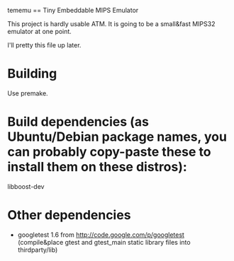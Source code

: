 tememu == Tiny Embeddable MIPS Emulator

This project is hardly usable ATM. It is going to be a small&fast MIPS32 emulator at one point. 

I'll pretty this file up later. 


# Building

Use premake.

# Build dependencies (as Ubuntu/Debian package names, you can probably copy-paste these to install them on these distros):

libboost-dev 

# Other dependencies

  * googletest 1.6 from http://code.google.com/p/googletest
    (compile&place gtest and gtest_main static library files into thirdparty/lib)


